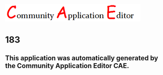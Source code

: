 ![CAE](https://github.com/CAETESTRWTH/CAE-Deployment-Temp/blob/master/img/logo.png)  

183
===================


This application was automatically generated by the Community Application Editor CAE.  
---------------
